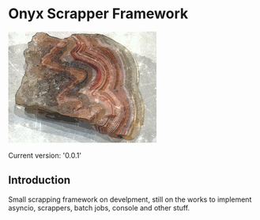 # Onyx Scrapper Framework

![IMAGE](/raw/onyx.jpeg)

Current version: '0.0.1' 

## Introduction

Small scrapping framework on develpment, still on the works to implement asyncio, scrappers, batch jobs, console and other stuff.


